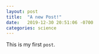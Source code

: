 ```yaml
---
layout: post
title:  "A new Post!"
date:   2019-12-30 20:51:06 -0700
categories: science 
---
```

This is my first `post`.
